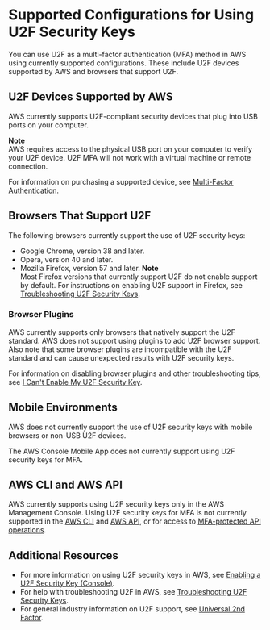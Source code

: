 # Supported Configurations for Using U2F Security Keys<a name="id_credentials_mfa_u2f_supported_configurations"></a>

You can use U2F as a multi\-factor authentication \(MFA\) method in AWS using currently supported configurations\. These include U2F devices supported by AWS and browsers that support U2F\.

## U2F Devices Supported by AWS<a name="id_credentials_mfa_u2f_supported_devices"></a>

AWS currently supports U2F\-compliant security devices that plug into USB ports on your computer\.

**Note**  
AWS requires access to the physical USB port on your computer to verify your U2F device\. U2F MFA will not work with a virtual machine or remote connection\.

For information on purchasing a supported device, see [Multi\-Factor Authentication](http://aws.amazon.com/iam/details/mfa/)\.

## Browsers That Support U2F<a name="id_credentials_mfa_u2f_browsers"></a>

The following browsers currently support the use of U2F security keys:
+ Google Chrome, version 38 and later\.
+ Opera, version 40 and later\.
+ Mozilla Firefox, version 57 and later\.
**Note**  
Most Firefox versions that currently support U2F do not enable support by default\. For instructions on enabling U2F support in Firefox, see [Troubleshooting U2F Security Keys](troubleshoot_mfa-u2f.md)\.

### Browser Plugins<a name="id_credentials_mfa_u2f_plugins"></a>

AWS currently supports only browsers that natively support the U2F standard\. AWS does not support using plugins to add U2F browser support\. Also note that some browser plugins are incompatible with the U2F standard and can cause unexpected results with U2F security keys\. 

For information on disabling browser plugins and other troubleshooting tips, see [I Can't Enable My U2F Security Key](troubleshoot_mfa-u2f.md#troubleshoot_mfa-u2f-cant-enable)\. 

## Mobile Environments<a name="id_credentials_mfa_u2f_mobile_environments"></a>

AWS does not currently support the use of U2F security keys with mobile browsers or non\-USB U2F devices\. 

The AWS Console Mobile App does not currently support using U2F security keys for MFA\.

## AWS CLI and AWS API<a name="id_credentials_mfa_u2f_cliapi"></a>

AWS currently supports using U2F security keys only in the AWS Management Console\. Using U2F security keys for MFA is not currently supported in the [AWS CLI](https://docs.aws.amazon.com/cli/latest/userguide/) and [AWS API](https://aws.amazon.com/tools/), or for access to [MFA\-protected API operations](id_credentials_mfa_configure-api-require.md)\.

## Additional Resources<a name="id_credentials_mfa_u2f_additional_resources"></a>
+ For more information on using U2F security keys in AWS, see [Enabling a U2F Security Key \(Console\)](id_credentials_mfa_enable_u2f.md)\.
+ For help with troubleshooting U2F in AWS, see [Troubleshooting U2F Security Keys](troubleshoot_mfa-u2f.md)\.
+ For general industry information on U2F support, see [Universal 2nd Factor](https://en.wikipedia.org/wiki/Universal_2nd_Factor)\. 